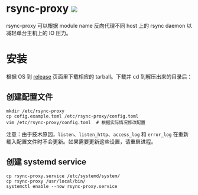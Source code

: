 # rsync-proxy ![](https://github.com/ustclug/rsync-proxy/workflows/Go/badge.svg)

rsync-proxy 可以根据 module name 反向代理不同 host 上的 rsync daemon 以减轻单台主机上的 IO 压力。

# 安装

根据 OS 到 [release](https://github.com/ustclug/rsync-proxy/releases) 页面里下载相应的 tarball。下载并 cd 到解压出来的目录后：

## 创建配置文件

```shell
mkdir /etc/rsync-proxy
cp cofig.example.toml /etc/rsync-proxy/config.toml
vim /etc/rsync-proxy/config.toml  # 根据实际情况修改配置
```

注意：由于技术原因，`listen`、`listen_http`、`access_log` 和 `error_log` 在重新载入配置文件时不会更新。如果需要更新这些设置，请重启进程。

## 创建 systemd service

```shell
cp rsync-proxy.service /etc/systemd/system/
cp rsync-proxy /usr/local/bin/
systemctl enable --now rsync-proxy.service
```
